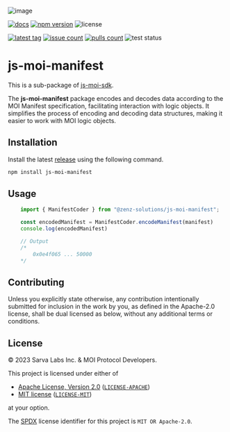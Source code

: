![image](https://moi-js.s3.amazonaws.com/moi-banner.png)

[latestrelease]: https://github.com/zenz-solutions/js-moi-sdk/releases/latest
[issueslink]: https://github.com/zenz-solutions/js-moi-sdk/issues
[pullslink]: https://github.com/zenz-solutions/js-moi-sdk/pulls
[pkgdocs]: https://docs.moi.technology/docs/build/packages/js-moi-sdk

[![docs](https://img.shields.io/badge/npm-documentation-red?style=for-the-badge)][pkgdocs]
[![npm version](https://img.shields.io/npm/v/js-moi-sdk.svg?style=for-the-badge)](https://npmjs.com/js-moi-sdk)
![license](https://img.shields.io/badge/license-MIT%2FApache--2.0-informational?style=for-the-badge)

[![latest tag](https://img.shields.io/github/v/tag/sarvalabs/js-moi-sdk?color=blue&label=latest%20tag&sort=semver&style=for-the-badge)][latestrelease]
[![issue count](https://img.shields.io/github/issues/sarvalabs/js-moi-sdk?style=for-the-badge&color=yellow)][issueslink]
[![pulls count](https://img.shields.io/github/issues-pr/sarvalabs/js-moi-sdk?style=for-the-badge&color=brightgreen)][pullslink]
![test status](https://img.shields.io/github/actions/workflow/status/sarvalabs/js-moi-sdk/test.yml?label=test&style=for-the-badge)


# js-moi-manifest

This is a sub-package of [js-moi-sdk](https://github.com/zenz-solutions/js-moi-sdk).

The **js-moi-manifest** package encodes and decodes data according to the MOI Manifest specification, facilitating interaction with logic objects. It simplifies the process of encoding and decoding data structures, making it easier to work with MOI logic objects.

## Installation
Install the latest [release](https://github.com/zenz-solutions/js-moi-sdk/releases) using the following command.

```sh
npm install js-moi-manifest
```

## Usage

```javascript
    import { ManifestCoder } from "@zenz-solutions/js-moi-manifest";

    const encodedManifest = ManifestCoder.encodeManifest(manifest)
    console.log(encodedManifest)

    // Output
    /*
        0x0e4f065 ... 50000
    */
```

## Contributing
Unless you explicitly state otherwise, any contribution intentionally submitted
for inclusion in the work by you, as defined in the Apache-2.0 license, shall be
dual licensed as below, without any additional terms or conditions.

## License
&copy; 2023 Sarva Labs Inc. & MOI Protocol Developers.

This project is licensed under either of
- [Apache License, Version 2.0](https://www.apache.org/licenses/LICENSE-2.0) ([`LICENSE-APACHE`](LICENSE-APACHE))
- [MIT license](https://opensource.org/licenses/MIT) ([`LICENSE-MIT`](LICENSE-MIT))

at your option.

The [SPDX](https://spdx.dev) license identifier for this project is `MIT OR Apache-2.0`.
